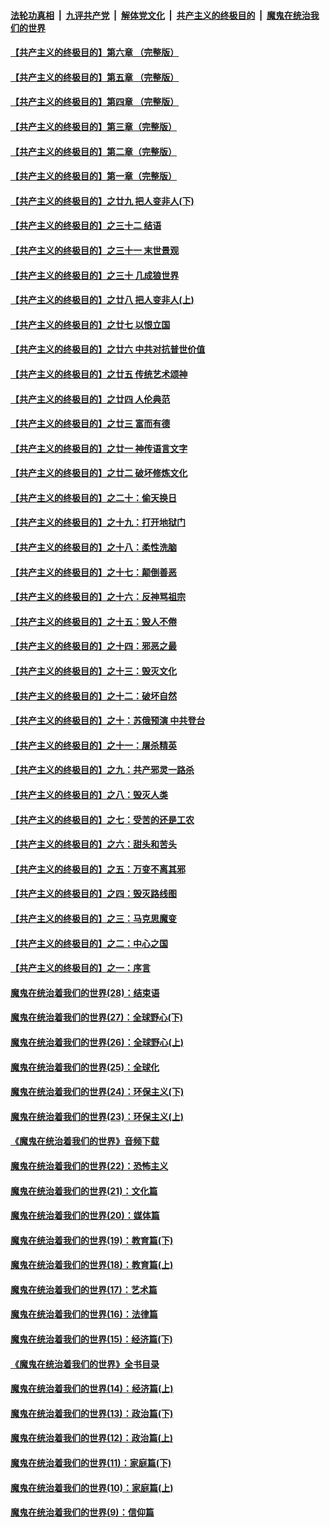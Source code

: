 ####  [法轮功真相](../../../../basic/blob/master/README.md?t=03131852) &nbsp;|&nbsp; [九评共产党](../../../../9ping.md/blob/master/README.md?t=03131852) &nbsp;|&nbsp; [解体党文化](../../../../jtdwh.md/blob/master/README.md?t=03131852)  &nbsp;|&nbsp; [共产主义的终极目的](../../../../gczydzjmd.md/blob/master/README.md?t=03131852) &nbsp;|&nbsp; [魔鬼在统治我们的世界](../../../../mgztzwmdsj.md/blob/master/README.md?t=03131852) 

#### [【共产主义的终极目的】第六章 （完整版）](../pages/nsc422/n11428913.md?t=03131852) 

#### [【共产主义的终极目的】第五章 （完整版）](../pages/nsc422/n11428912.md?t=03131852) 

#### [【共产主义的终极目的】第四章 （完整版）](../pages/nsc422/n11428907.md?t=03131852) 

#### [【共产主义的终极目的】第三章（完整版）](../pages/nsc422/n11428848.md?t=03131852) 

#### [【共产主义的终极目的】第二章（完整版）](../pages/nsc422/n11428831.md?t=03131852) 

#### [【共产主义的终极目的】第一章（完整版）](../pages/nsc422/n11417651.md?t=03131852) 

#### [【共产主义的终极目的】之廿九 把人变非人(下)](../pages/nsc422/n11344140.md?t=03131852) 

#### [【共产主义的终极目的】之三十二 结语](../pages/nsc422/n11360535.md?t=03131852) 

#### [【共产主义的终极目的】之三十一 末世景观](../pages/nsc422/n11351129.md?t=03131852) 

#### [【共产主义的终极目的】之三十 几成狼世界](../pages/nsc422/n11348280.md?t=03131852) 

#### [【共产主义的终极目的】之廿八 把人变非人(上)](../pages/nsc422/n11340492.md?t=03131852) 

#### [【共产主义的终极目的】之廿七 以恨立国](../pages/nsc422/n11336944.md?t=03131852) 

#### [【共产主义的终极目的】之廿六 中共对抗普世价值](../pages/nsc422/n11324785.md?t=03131852) 

#### [【共产主义的终极目的】之廿五 传统艺术颂神](../pages/nsc422/n11296396.md?t=03131852) 

#### [【共产主义的终极目的】之廿四 人伦典范](../pages/nsc422/n11296397.md?t=03131852) 

#### [【共产主义的终极目的】之廿三 富而有德](../pages/nsc422/n11283598.md?t=03131852) 

#### [【共产主义的终极目的】之廿一 神传语言文字](../pages/nsc422/n11263265.md?t=03131852) 

#### [【共产主义的终极目的】之廿二 破坏修炼文化](../pages/nsc422/n11245728.md?t=03131852) 

#### [【共产主义的终极目的】之二十：偷天换日](../pages/nsc422/n11238846.md?t=03131852) 

#### [【共产主义的终极目的】之十九：打开地狱门](../pages/nsc422/n11206376.md?t=03131852) 

#### [【共产主义的终极目的】之十八：柔性洗脑](../pages/nsc422/n11199994.md?t=03131852) 

#### [【共产主义的终极目的】之十七：颠倒善恶](../pages/nsc422/n11179782.md?t=03131852) 

#### [【共产主义的终极目的】之十六：反神骂祖宗](../pages/nsc422/n11166798.md?t=03131852) 

#### [【共产主义的终极目的】之十五：毁人不倦](../pages/nsc422/n11166792.md?t=03131852) 

#### [【共产主义的终极目的】之十四：邪恶之最](../pages/nsc422/n11150249.md?t=03131852) 

#### [【共产主义的终极目的】之十三：毁灭文化](../pages/nsc422/n11135227.md?t=03131852) 

#### [【共产主义的终极目的】之十二：破坏自然](../pages/nsc422/n11135214.md?t=03131852) 

#### [【共产主义的终极目的】之十：苏俄预演 中共登台](../pages/nsc422/n11118424.md?t=03131852) 

#### [【共产主义的终极目的】之十一：屠杀精英](../pages/nsc422/n11118442.md?t=03131852) 

#### [【共产主义的终极目的】之九：共产邪灵一路杀](../pages/nsc422/n11114139.md?t=03131852) 

#### [【共产主义的终极目的】之八：毁灭人类](../pages/nsc422/n11108503.md?t=03131852) 

#### [【共产主义的终极目的】之七：受苦的还是工农](../pages/nsc422/n11101809.md?t=03131852) 

#### [【共产主义的终极目的】之六：甜头和苦头](../pages/nsc422/n11096971.md?t=03131852) 

#### [【共产主义的终极目的】之五：万变不离其邪](../pages/nsc422/n11091285.md?t=03131852) 

#### [【共产主义的终极目的】之四：毁灭路线图](../pages/nsc422/n11086284.md?t=03131852) 

#### [【共产主义的终极目的】之三：马克思魔变](../pages/nsc422/n11061941.md?t=03131852) 

#### [【共产主义的终极目的】之二：中心之国](../pages/nsc422/n11047728.md?t=03131852) 

#### [【共产主义的终极目的】之一：序言](../pages/nsc422/n11086077.md?t=03131852) 

#### [魔鬼在统治着我们的世界(28)：结束语](../pages/nsc422/n10936246.md?t=03131852) 

#### [魔鬼在统治着我们的世界(27)：全球野心(下)](../pages/nsc422/n10928319.md?t=03131852) 

#### [魔鬼在统治着我们的世界(26)：全球野心(上)](../pages/nsc422/n10900318.md?t=03131852) 

#### [魔鬼在统治着我们的世界(25)：全球化](../pages/nsc422/n10788205.md?t=03131852) 

#### [魔鬼在统治着我们的世界(24)：环保主义(下)](../pages/nsc422/n10695307.md?t=03131852) 

#### [魔鬼在统治着我们的世界(23)：环保主义(上)](../pages/nsc422/n10688613.md?t=03131852) 

#### [《魔鬼在统治着我们的世界》音频下载](../pages/nsc422/n10635553.md?t=03131852) 

#### [魔鬼在统治着我们的世界(22)：恐怖主义](../pages/nsc422/n10614727.md?t=03131852) 

#### [魔鬼在统治着我们的世界(21)：文化篇](../pages/nsc422/n10597706.md?t=03131852) 

#### [魔鬼在统治着我们的世界(20)：媒体篇](../pages/nsc422/n10586579.md?t=03131852) 

#### [魔鬼在统治着我们的世界(19)：教育篇(下)](../pages/nsc422/n10564808.md?t=03131852) 

#### [魔鬼在统治着我们的世界(18)：教育篇(上)](../pages/nsc422/n10526970.md?t=03131852) 

#### [魔鬼在统治着我们的世界(17)：艺术篇](../pages/nsc422/n10499093.md?t=03131852) 

#### [魔鬼在统治着我们的世界(16)：法律篇](../pages/nsc422/n10485969.md?t=03131852) 

#### [魔鬼在统治着我们的世界(15)：经济篇(下)](../pages/nsc422/n10469975.md?t=03131852) 

#### [《魔鬼在统治着我们的世界》全书目录](../pages/nsc422/n10464261.md?t=03131852) 

#### [魔鬼在统治着我们的世界(14)：经济篇(上)](../pages/nsc422/n10457370.md?t=03131852) 

#### [魔鬼在统治着我们的世界(13)：政治篇(下)](../pages/nsc422/n10448270.md?t=03131852) 

#### [魔鬼在统治着我们的世界(12)：政治篇(上)](../pages/nsc422/n10444576.md?t=03131852) 

#### [魔鬼在统治着我们的世界(11)：家庭篇(下)](../pages/nsc422/n10440961.md?t=03131852) 

#### [魔鬼在统治着我们的世界(10)：家庭篇(上)](../pages/nsc422/n10435448.md?t=03131852) 

#### [魔鬼在统治着我们的世界(9)：信仰篇](../pages/nsc422/n10432159.md?t=03131852) 

